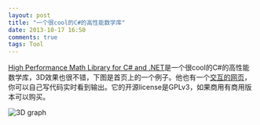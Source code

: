 ```yaml
---
layout: post
title: "一个很cool的C#的高性能数学库"
date: 2013-10-17 16:50
comments: true
tags: Tool
---
```


[High Performance Math Library for C# and .NET](http://ilnumerics.net/)是一个很cool的C#的高性能数学库，3D效果也很不错，下图是首页上的一个例子。他也有一个[交互的网页](http://ilnumerics.net/ilnumerics-interactive-web-component.html)，你可以自己写代码实时看到输出。它的开源license是GPLv3，如果商用有商用版本可以购买。


![3D graph](http://ilnumerics.net/ilcf/ce/1dc4/out.png)